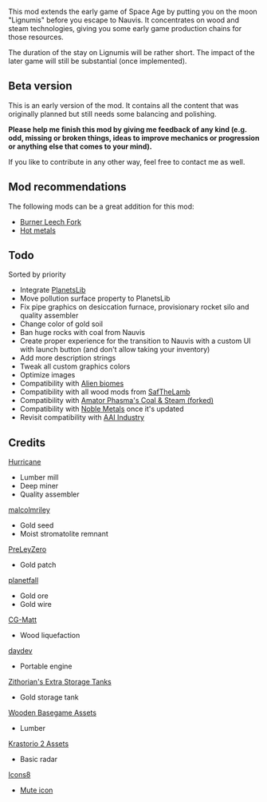 This mod extends the early game of Space Age by putting you on the moon "Lignumis" before you escape to Nauvis. It concentrates on wood and steam technologies, giving you some early game production chains for those resources.

The duration of the stay on Lignumis will be rather short. The impact of the later game will still be substantial (once implemented).

## Beta version

This is an early version of the mod. It contains all the content that was originally planned but still needs some balancing and polishing.

**Please help me finish this mod by giving me feedback of any kind (e.g. odd, missing or broken things, ideas to improve mechanics or progression or anything else that comes to your mind).**

If you like to contribute in any other way, feel free to contact me as well.

## Mod recommendations

The following mods can be a great addition for this mod:

- [Burner Leech Fork](https://mods.factorio.com/mod/Burner-Leech-Fork)
- [Hot metals](https://mods.factorio.com/mod/hot-metals)

## Todo

Sorted by priority

- Integrate [PlanetsLib](https://mods.factorio.com/mod/PlanetsLib)
- Move pollution surface property to PlanetsLib
- Fix pipe graphics on desiccation furnace, provisionary rocket silo and quality assembler
- Change color of gold soil
- Ban huge rocks with coal from Nauvis
- Create proper experience for the transition to Nauvis with a custom UI with launch button (and don't allow taking your inventory)
- Add more description strings
- Tweak all custom graphics colors
- Optimize images
- Compatibility with [Alien biomes](https://mods.factorio.com/mod/alien-biomes)
- Compatibility with all wood mods from [SafTheLamb](https://mods.factorio.com/user/SafTheLamb)
- Compatibility with [Amator Phasma's Coal & Steam (forked)](https://mods.factorio.com/mod/apm_power_ldinc)
- Compatibility with [Noble Metals](https://mods.factorio.com/mod/bzgold) once it's updated
- Revisit compatibility with [AAI Industry](https://mods.factorio.com/mod/aai-industry)

## Credits

[Hurricane](https://mods.factorio.com/user/Hurricane046)

- Lumber mill
- Deep miner
- Quality assembler

[malcolmriley](https://github.com/malcolmriley/unused-renders)

- Gold seed
- Moist stromatolite remnant

[PreLeyZero](https://mods.factorio.com/mod/exotic-industries)

- Gold patch

[planetfall](https://mods.factorio.com/mod/ThemTharHills)

- Gold ore
- Gold wire

[CG-Matt](https://mods.factorio.com/mod/simple-wood-liquefaction)

- Wood liquefaction

[daydev](https://mods.factorio.com/mod/EquipmentPlusPortableEngine)

- Portable engine

[Zithorian's Extra Storage Tanks](https://mods.factorio.com/mod/zithorian-extra-storage-tanks)

- Gold storage tank

[Wooden Basegame Assets](https://mods.factorio.com/mod/wood-base-assets)

- Lumber

[Krastorio 2 Assets](https://mods.factorio.com/mod/Krastorio2Assets)

- Basic radar

[Icons8](https://icons8.com)

- [Mute icon](https://icons8.com/icon/9414/no-audio)